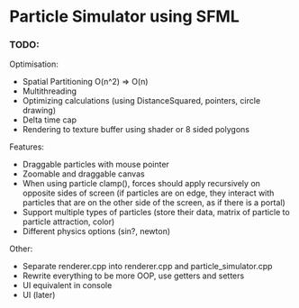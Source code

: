 # Particle Simulator using SFML

### TODO:
Optimisation:
- Spatial Partitioning O(n^2) => O(n)
- Multithreading
- Optimizing calculations (using DistanceSquared, pointers, circle drawing)
- Delta time cap
- Rendering to texture buffer using shader or 8 sided polygons

Features:
- Draggable particles with mouse pointer
- Zoomable and draggable canvas
- When using particle clamp(), forces should apply recursively on opposite sides of screen (if particles are on edge, they interact with particles that are on the other side of the screen, as if there is a portal)
- Support multiple types of particles (store their data, matrix of particle to particle attraction, color)
- Different physics options (sin?, newton)


Other:
- Separate renderer.cpp into renderer.cpp and particle_simulator.cpp
- Rewrite everything to be more OOP, use getters and setters
- UI equivalent in console
- UI (later)